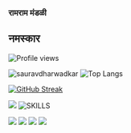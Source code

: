 ### रामराम मंडळी 
## नमस्कार
![Profile views](https://gpvc.arturio.dev/sauravdharwadkar)



![sauravdharwadkar](https://github-readme-stats.vercel.app/api?username=sauravdharwadkar&count_private=true&show_icons=true&theme=flag-india)
![Top Langs](https://github-readme-stats.vercel.app/api/top-langs/?username=sauravdharwadkar&layout=compact&exclude_repo=megatools-fork)

[![GitHub Streak](http://github-readme-streak-stats.herokuapp.com?user=sauravdharwadkar)](https://git.io/streak-stats)
<!--
![](https://cr-ss-service.azurewebsites.net/api/ScreenShot?widget=timeline&username=sauravdharwadkar)
-->
![](https://cr-ss-service.azurewebsites.net/api/ScreenShot?widget=summary&username=sauravdharwadkar)
![SKILLS](https://cr-skills-chart-widget.azurewebsites.net/api/api?username=sauravdharwadkar&skills=Batchfile,c++.css.html,json,java,javascript,python,scss,shell,typescript)

![](http://github-profile-summary-cards.vercel.app/api/cards/profile-details?username=sauravdharwadkar&theme=default) 
![](http://github-profile-summary-cards.vercel.app/api/cards/repos-per-language?username=sauravdharwadkar&theme=default)
![](http://github-profile-summary-cards.vercel.app/api/cards/stats?username=sauravdharwadkar&theme=default) 
![](http://github-profile-summary-cards.vercel.app/api/cards/productive-time?username=sauravdharwadkar&theme=default&utcOffset=5) 

<!--
![Sauravdharwadkar's wakatime stats](https://github-readme-stats.vercel.app/api/wakatime?username=sauravdharwadkar&layout=compact)
 -->
<!--
**SauravDharwadkar/SauravDharwadkar** is a ✨ _special_ ✨ repository because its `README.md` (this file) appears on your GitHub profile.

Here are some ideas to get you started:

- 🔭 I’m currently working on ...
- 🌱 I’m currently learning ...
- 👯 I’m looking to collaborate on ...
- 🤔 I’m looking for help with ...
- 💬 Ask me about ...
- 📫 How to reach me: ...
- 😄 Pronouns: ...
- ⚡ Fun fact: ...
-->
